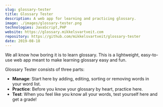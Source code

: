 ```yaml
---
slug: glossary-tester
title: Glossary Tester
description: A web app for learning and practicing glossary.
image: ./images/glossary-tester.png
technologies: JavaScript,PHP
website: https://glossary.mikkelsvartveit.com
repository: https://github.com/mikkelsvartveit/glossary-tester
date: 2019-08-18
---
```


We all know how boring it is to learn glossary. This is a lightweight, easy-to-use web app meant to make learning glossary easy and fun.

Glossary Tester consists of three parts:

- **Manage**: Start here by adding, editing, sorting or removing words in your word list.
- **Practice**: Before you know your glossary by heart, practice here.
- **Test**: When you feel like you know all your words, test yourself here and get a grade!
